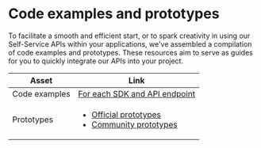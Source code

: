 # Code examples and prototypes

To facilitate a smooth and efficient start, or to spark creativity in using our Self-Service APIs within your applications, we've assembled a compilation of code examples and prototypes. These resources aim to serve as guides for you to quickly integrate our APIs into your project.

| **Asset**      | **Link** | 
| ----------- | ----------- | 
| Code examples | [For each SDK and API endpoint](./code-example.md) |
| Prototypes | <ul><li>[Official prototypes](./prototypes.md#amadeus-official-prototypes-or-demo-apps)</li><li>[Community prototypes](./prototypes.md#prototypes-from-community)</li></ul>   |

